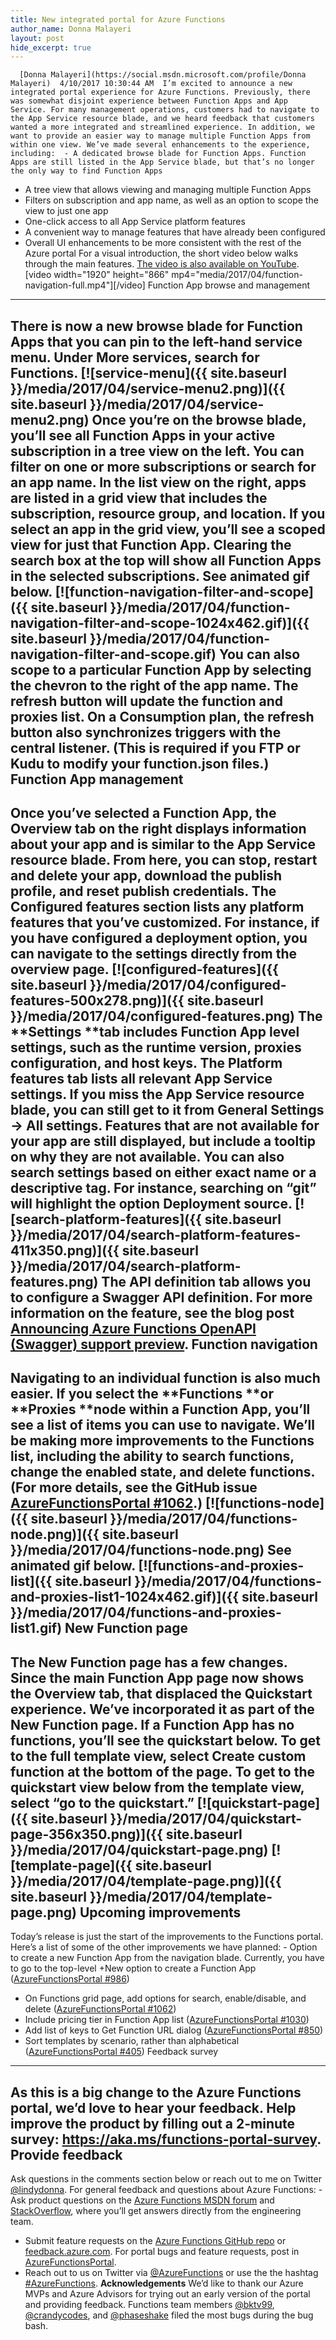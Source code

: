 ```yaml
---
title: New integrated portal for Azure Functions
author_name: Donna Malayeri
layout: post
hide_excerpt: true
---
```

      [Donna Malayeri](https://social.msdn.microsoft.com/profile/Donna Malayeri)  4/10/2017 10:30:44 AM  I’m excited to announce a new integrated portal experience for Azure Functions. Previously, there was somewhat disjoint experience between Function Apps and App Service. For many management operations, customers had to navigate to the App Service resource blade, and we heard feedback that customers wanted a more integrated and streamlined experience. In addition, we want to provide an easier way to manage multiple Function Apps from within one view. We’ve made several enhancements to the experience, including:  - A dedicated browse blade for Function Apps. Function Apps are still listed in the App Service blade, but that’s no longer the only way to find Function Apps
 - A tree view that allows viewing and managing multiple Function Apps
 - Filters on subscription and app name, as well as an option to scope the view to just one app
 - One-click access to all App Service platform features
 - A convenient way to manage features that have already been configured
 - Overall UI enhancements to be more consistent with the rest of the Azure portal
  For a visual introduction, the short video below walks through the main features. [The video is also available on YouTube](https://www.youtube.com/watch?v=t3Umy4WKGy0). [video width="1920" height="866" mp4="media/2017/04/function-navigation-full.mp4"][/video] Function App browse and management
----------------------------------

 There is now a new browse blade for Function Apps that you can pin to the left-hand service menu. Under **More services**, search for **Functions**. [![service-menu]({{ site.baseurl }}/media/2017/04/service-menu2.png)]({{ site.baseurl }}/media/2017/04/service-menu2.png) Once you’re on the browse blade, you’ll see all Function Apps in your active subscription in a tree view on the left. You can filter on one or more subscriptions or search for an app name. In the list view on the right, apps are listed in a grid view that includes the subscription, resource group, and location. If you select an app in the grid view, you’ll see a scoped view for just that Function App. Clearing the search box at the top will show all Function Apps in the selected subscriptions. See animated gif below. [![function-navigation-filter-and-scope]({{ site.baseurl }}/media/2017/04/function-navigation-filter-and-scope-1024x462.gif)]({{ site.baseurl }}/media/2017/04/function-navigation-filter-and-scope.gif) You can also scope to a particular Function App by selecting the chevron to the right of the app name. The refresh button will update the function and proxies list. On a Consumption plan, the refresh button also synchronizes triggers with the central listener. (This is required if you FTP or Kudu to modify your **function.json** files.) Function App management
-----------------------

 Once you’ve selected a Function App, the Overview tab on the right displays information about your app and is similar to the App Service resource blade. From here, you can stop, restart and delete your app, download the publish profile, and reset publish credentials. The **Configured features** section lists any platform features that you’ve customized. For instance, if you have configured a deployment option, you can navigate to the settings directly from the overview page. [![configured-features]({{ site.baseurl }}/media/2017/04/configured-features-500x278.png)]({{ site.baseurl }}/media/2017/04/configured-features.png) The **Settings **tab includes Function App level settings, such as the runtime version, proxies configuration, and host keys. The **Platform features** tab lists all relevant App Service settings. If you miss the App Service resource blade, you can still get to it from **General Settings -> All settings**. Features that are not available for your app are still displayed, but include a tooltip on why they are not available. You can also search settings based on either exact name or a descriptive tag. For instance, searching on “git” will highlight the option **Deployment source**. [![search-platform-features]({{ site.baseurl }}/media/2017/04/search-platform-features-411x350.png)]({{ site.baseurl }}/media/2017/04/search-platform-features.png) The **API definition** tab allows you to configure a Swagger API definition. For more information on the feature, see the blog post [Announcing Azure Functions OpenAPI (Swagger) support preview](https://blogs.msdn.microsoft.com/appserviceteam/2017/03/30/announcing-functions-swagger-support/). Function navigation
-------------------

 Navigating to an individual function is also much easier. If you select the **Functions **or **Proxies **node within a Function App, you’ll see a list of items you can use to navigate. We’ll be making more improvements to the **Functions** list, including the ability to search functions, change the enabled state, and delete functions. (For more details, see the GitHub issue [AzureFunctionsPortal #1062](https://github.com/projectkudu/AzureFunctionsPortal/issues/1062).) [![functions-node]({{ site.baseurl }}/media/2017/04/functions-node.png)]({{ site.baseurl }}/media/2017/04/functions-node.png) See animated gif below. [![functions-and-proxies-list]({{ site.baseurl }}/media/2017/04/functions-and-proxies-list1-1024x462.gif)]({{ site.baseurl }}/media/2017/04/functions-and-proxies-list1.gif) New Function page
-----------------

 The New Function page has a few changes. Since the main Function App page now shows the **Overview** tab, that displaced the Quickstart experience. We’ve incorporated it as part of the **New Function** page. If a Function App has no functions, you’ll see the quickstart below. To get to the full template view, select **Create custom function** at the bottom of the page. To get to the quickstart view below from the template view, select “go to the quickstart.” [![quickstart-page]({{ site.baseurl }}/media/2017/04/quickstart-page-356x350.png)]({{ site.baseurl }}/media/2017/04/quickstart-page.png) [![template-page]({{ site.baseurl }}/media/2017/04/template-page.png)]({{ site.baseurl }}/media/2017/04/template-page.png) Upcoming improvements
---------------------

 Today’s release is just the start of the improvements to the Functions portal. Here’s a list of some of the other improvements we have planned:  - Option to create a new Function App from the navigation blade. Currently, you have to go to the top-level +New option to create a Function App ([AzureFunctionsPortal #986](https://github.com/projectkudu/AzureFunctionsPortal/issues/986))
 - On Functions grid page, add options for search, enable/disable, and delete ([AzureFunctionsPortal #1062](https://github.com/projectkudu/AzureFunctionsPortal/issues/1062))
 - Include pricing tier in Function App list ([AzureFunctionsPortal #1030](https://github.com/projectkudu/AzureFunctionsPortal/issues/1030))
 - Add list of keys to Get Function URL dialog ([AzureFunctionsPortal #850](https://github.com/projectkudu/AzureFunctionsPortal/issues/850))
 - Sort templates by scenario, rather than alphabetical ([AzureFunctionsPortal #405](https://github.com/projectkudu/AzureFunctionsPortal/issues/405))
  Feedback survey
---------------

 As this is a big change to the Azure Functions portal, we’d love to hear your feedback. **Help improve the product by filling out a 2-minute survey: <https://aka.ms/functions-portal-survey>**. Provide feedback
----------------

 Ask questions in the comments section below or reach out to me on Twitter [@lindydonna](https://twitter.com/lindydonna). For general feedback and questions about Azure Functions:  - Ask product questions on the [Azure Functions MSDN forum](https://social.msdn.microsoft.com/Forums/azure/en-US/home?forum=AzureFunctions) and [StackOverflow](http://stackoverflow.com/questions/tagged/azure-functions), where you’ll get answers directly from the engineering team.
 - Submit feature requests on the [Azure Functions GitHub repo](https://github.com/Azure/Azure-Functions) or [feedback.azure.com](https://feedback.azure.com/forums/355860-azure-functions). For portal bugs and feature requests, post in [AzureFunctionsPortal](https://github.com/projectkudu/AzureFunctionsPortal).
 - Reach out to us on Twitter via [@AzureFunctions](https://twitter.com/azurefunctions) or use the the hashtag [#AzureFunctions](https://twitter.com/search?q=%23azurefunctions).
  **Acknowledgements** We’d like to thank our Azure MVPs and Azure Advisors for trying out an early version of the portal and providing feedback. Functions team members [@bktv99](https://twitter.com/bktv99), [@crandycodes](https://twitter.com/crandycodes), and [@phaseshake](https://twitter.com/phaseshake) filed the most bugs during the bug bash.     